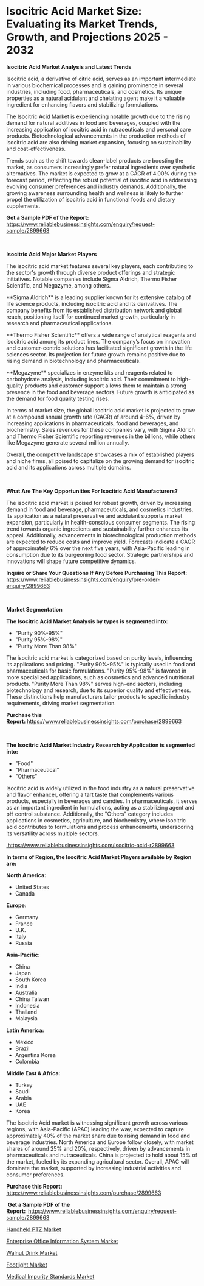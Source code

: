 <p><h1>Isocitric Acid Market Size: Evaluating its Market Trends, Growth, and Projections 2025 - 2032</h1></p><p><strong>Isocitric Acid Market Analysis and Latest Trends</strong></p>
<p><p>Isocitric acid, a derivative of citric acid, serves as an important intermediate in various biochemical processes and is gaining prominence in several industries, including food, pharmaceuticals, and cosmetics. Its unique properties as a natural acidulant and chelating agent make it a valuable ingredient for enhancing flavors and stabilizing formulations. </p><p>The Isocitric Acid Market is experiencing notable growth due to the rising demand for natural additives in food and beverages, coupled with the increasing application of isocitric acid in nutraceuticals and personal care products. Biotechnological advancements in the production methods of isocitric acid are also driving market expansion, focusing on sustainability and cost-effectiveness. </p><p>Trends such as the shift towards clean-label products are boosting the market, as consumers increasingly prefer natural ingredients over synthetic alternatives. The market is expected to grow at a CAGR of 4.00% during the forecast period, reflecting the robust potential of isocitric acid in addressing evolving consumer preferences and industry demands. Additionally, the growing awareness surrounding health and wellness is likely to further propel the utilization of isocitric acid in functional foods and dietary supplements.</p></p>
<p><strong>Get a Sample PDF of the Report:&nbsp;</strong> <a href="https://www.reliablebusinessinsights.com/enquiry/request-sample/2899663?utm_campaign=39&utm_medium=2&utm_source=Github&utm_content=ia&utm_term=16032025&utm_id=isocitric-acid">https://www.reliablebusinessinsights.com/enquiry/request-sample/2899663</a></p>
<p>&nbsp;</p>
<p><strong>Isocitric Acid Major Market Players</strong></p>
<p><p>The isocitric acid market features several key players, each contributing to the sector's growth through diverse product offerings and strategic initiatives. Notable companies include Sigma Aldrich, Thermo Fisher Scientific, and Megazyme, among others.</p><p>**Sigma Aldrich** is a leading supplier known for its extensive catalog of life science products, including isocitric acid and its derivatives. The company benefits from its established distribution network and global reach, positioning itself for continued market growth, particularly in research and pharmaceutical applications.</p><p>**Thermo Fisher Scientific** offers a wide range of analytical reagents and isocitric acid among its product lines. The company’s focus on innovation and customer-centric solutions has facilitated significant growth in the life sciences sector. Its projection for future growth remains positive due to rising demand in biotechnology and pharmaceuticals.</p><p>**Megazyme** specializes in enzyme kits and reagents related to carbohydrate analysis, including isocitric acid. Their commitment to high-quality products and customer support allows them to maintain a strong presence in the food and beverage sectors. Future growth is anticipated as the demand for food quality testing rises.</p><p>In terms of market size, the global isocitric acid market is projected to grow at a compound annual growth rate (CAGR) of around 4-6%, driven by increasing applications in pharmaceuticals, food and beverages, and biochemistry. Sales revenues for these companies vary, with Sigma Aldrich and Thermo Fisher Scientific reporting revenues in the billions, while others like Megazyme generate several million annually.</p><p>Overall, the competitive landscape showcases a mix of established players and niche firms, all poised to capitalize on the growing demand for isocitric acid and its applications across multiple domains.</p></p>
<p>&nbsp;</p>
<p><strong>What Are The Key Opportunities For Isocitric Acid Manufacturers?</strong></p>
<p><p>The isocitric acid market is poised for robust growth, driven by increasing demand in food and beverage, pharmaceuticals, and cosmetics industries. Its application as a natural preservative and acidulant supports market expansion, particularly in health-conscious consumer segments. The rising trend towards organic ingredients and sustainability further enhances its appeal. Additionally, advancements in biotechnological production methods are expected to reduce costs and improve yield. Forecasts indicate a CAGR of approximately 6% over the next five years, with Asia-Pacific leading in consumption due to its burgeoning food sector. Strategic partnerships and innovations will shape future competitive dynamics.</p></p>
<p><strong>Inquire or Share Your Questions If Any Before Purchasing This Report:</strong> <a href="https://www.reliablebusinessinsights.com/enquiry/pre-order-enquiry/2899663?utm_campaign=39&utm_medium=2&utm_source=Github&utm_content=ia&utm_term=16032025&utm_id=isocitric-acid">https://www.reliablebusinessinsights.com/enquiry/pre-order-enquiry/2899663</a></p>
<p>&nbsp;</p>
<p><strong>Market Segmentation</strong></p>
<p><strong>The Isocitric Acid Market Analysis by types is segmented into:</strong></p>
<p><ul><li>"Purity 90%-95%"</li><li>"Purity 95%-98%"</li><li>"Purity More Than 98%"</li></ul></p>
<p><p>The isocitric acid market is categorized based on purity levels, influencing its applications and pricing. "Purity 90%-95%" is typically used in food and pharmaceuticals for basic formulations. "Purity 95%-98%" is favored in more specialized applications, such as cosmetics and advanced nutritional products. "Purity More Than 98%" serves high-end sectors, including biotechnology and research, due to its superior quality and effectiveness. These distinctions help manufacturers tailor products to specific industry requirements, driving market segmentation.</p></p>
<p><strong>Purchase this Report:&nbsp;</strong><a href="https://www.reliablebusinessinsights.com/purchase/2899663?utm_campaign=39&utm_medium=2&utm_source=Github&utm_content=ia&utm_term=16032025&utm_id=isocitric-acid">https://www.reliablebusinessinsights.com/purchase/2899663</a></p>
<p>&nbsp;</p>
<p><strong>The Isocitric Acid Market Industry Research by Application is segmented into:</strong></p>
<p><ul><li>"Food"</li><li>"Pharmaceutical"</li><li>"Others"</li></ul></p>
<p><p>Isocitric acid is widely utilized in the food industry as a natural preservative and flavor enhancer, offering a tart taste that complements various products, especially in beverages and candies. In pharmaceuticals, it serves as an important ingredient in formulations, acting as a stabilizing agent and pH control substance. Additionally, the "Others" category includes applications in cosmetics, agriculture, and biochemistry, where isocitric acid contributes to formulations and process enhancements, underscoring its versatility across multiple sectors.</p></p>
<p><a href="https://www.reliablebusinessinsights.com/isocitric-acid-r2899663?utm_campaign=39&utm_medium=2&utm_source=Github&utm_content=ia&utm_term=16032025&utm_id=isocitric-acid">&nbsp;https://www.reliablebusinessinsights.com/isocitric-acid-r2899663</a></p>
<p><strong>In terms of Region, the Isocitric Acid Market Players available by Region are:</strong></p>
<p>
    <p> <strong> North America: </strong>
        <ul>
            <li>United States</li>
            <li>Canada</li>
        </ul>
        </p> 
    <p> <strong> Europe: </strong>
        <ul>
            <li>Germany</li>
            <li>France</li>
            <li>U.K.</li>
            <li>Italy</li>
            <li>Russia</li>
        </ul>
        </p> 
    <p> <strong> Asia-Pacific: </strong>
        <ul>
            <li>China</li>
            <li>Japan</li>
            <li>South Korea</li>
            <li>India</li>
            <li>Australia</li>
            <li>China Taiwan</li>
            <li>Indonesia</li>
            <li>Thailand</li>
            <li>Malaysia</li>
        </ul>
        </p> 
    <p> <strong> Latin America: </strong>
        <ul>
            <li>Mexico</li>
            <li>Brazil</li>
            <li>Argentina Korea</li>
            <li>Colombia</li>
        </ul>
        </p> 
    <p> <strong> Middle East & Africa: </strong>
        <ul>
            <li>Turkey</li>
            <li>Saudi</li>
            <li>Arabia</li>
            <li>UAE</li>
            <li>Korea</li>
        </ul>
    </p>
    </p>
<p><p>The Isocitric Acid market is witnessing significant growth across various regions, with Asia-Pacific (APAC) leading the way, expected to capture approximately 40% of the market share due to rising demand in food and beverage industries. North America and Europe follow closely, with market shares of around 25% and 20%, respectively, driven by advancements in pharmaceuticals and nutraceuticals. China is projected to hold about 15% of the market, fueled by its expanding agricultural sector. Overall, APAC will dominate the market, supported by increasing industrial activities and consumer preferences.</p></p>
<p><strong>Purchase this Report: </strong><a href="https://www.reliablebusinessinsights.com/purchase/2899663?utm_campaign=39&utm_medium=2&utm_source=Github&utm_content=ia&utm_term=16032025&utm_id=isocitric-acid">https://www.reliablebusinessinsights.com/purchase/2899663</a></p>
<p>&nbsp;<strong>Get a Sample PDF of the Report:&nbsp;&nbsp;</strong><a href="https://www.reliablebusinessinsights.com/enquiry/request-sample/2899663?utm_campaign=39&utm_medium=2&utm_source=Github&utm_content=ia&utm_term=16032025&utm_id=isocitric-acid">https://www.reliablebusinessinsights.com/enquiry/request-sample/2899663</a></p>
<p><strong></strong></p>
<p><p><a href="https://github.com/decockogbaro25/Market-Research-Report-List-1/blob/main/handheld-ptz-market.md?utm_campaign=39&utm_medium=2&utm_source=Github&utm_content=ia&utm_term=16032025&utm_id=isocitric-acid">Handheld PTZ Market</a></p><p><a href="https://github.com/panciujoslin3/Market-Research-Report-List-1/blob/main/enterprise-office-information-system-market.md?utm_campaign=39&utm_medium=2&utm_source=Github&utm_content=ia&utm_term=16032025&utm_id=isocitric-acid">Enterprise Office Information System Market</a></p><p><a href="https://github.com/ghaligopezf5/Market-Research-Report-List-1/blob/main/walnut-drink-market.md?utm_campaign=39&utm_medium=2&utm_source=Github&utm_content=ia&utm_term=16032025&utm_id=isocitric-acid">Walnut Drink Market</a></p><p><a href="https://github.com/drielvinki/Market-Research-Report-List-1/blob/main/footlight-market.md?utm_campaign=39&utm_medium=2&utm_source=Github&utm_content=ia&utm_term=16032025&utm_id=isocitric-acid">Footlight Market</a></p><p><a href="https://github.com/uldularido/Market-Research-Report-List-1/blob/main/medical-impurity-standards-market.md?utm_campaign=39&utm_medium=2&utm_source=Github&utm_content=ia&utm_term=16032025&utm_id=isocitric-acid">Medical Impurity Standards Market</a></p></p>
